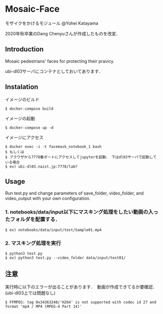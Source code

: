 # Mosaic-Face
モザイクをかけるモジュール @Yohei Katayama

2020年秋卒業のDang Chenyuさんが作成したものを改変．
 

## Introduction
Mosaic pedestrians' faces for protecting their pravicy.

ubi-dl03サーバにコンテナとしておいてあります．

## Instalation

イメージのビルド

    $ docker-compose build
    
イメージの起動
    
    $ docker-compose up -d
    
イメージにアクセス
    
    $ docker exec -i -t facemask_notebook_1 bash
    $ もしくは
    $ ブラウザから7778番ポートにアクセスしてjupyterを起動．　下はdl03サーバで起動している場合
    $ ex) ubi-dl03.naist.jp:7778/lab?




## Usage
Run test.py and change parameters of save_folder, video_folder, and video_output with your own configuration. 

### 1. notebooks/data/input以下にマスキング処理をしたい動画の入ったフォルダを配置する．
 
    $ ex) notebooks/data/input/test/Sample01.mp4


### 2. マスキング処理を実行
 
    $ python3 test.py 
    $ ex) python3 test.py --video_folder data/input/test01/
     


## 注意

実行時に以下のエラーが出ることがあります．　動画が作成できてるか要確認．(ubi-dl03上では問題なし)

    $ FFMPEG: tag 0x34363248/'H264' is not supported with codec id 27 and format 'mp4 / MP4 (MPEG-4 Part 14)'
